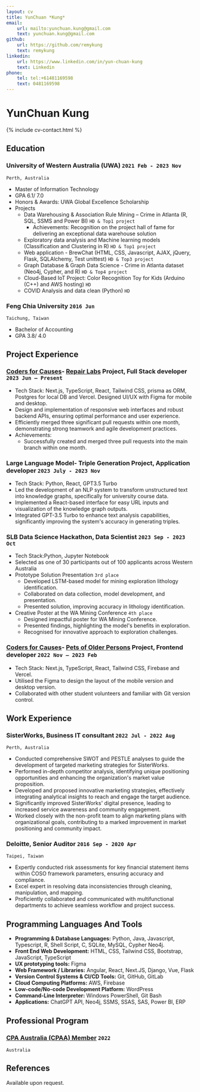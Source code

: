 ```yaml
---
layout: cv
title: YunChuan *Kung*
email:
    url: mailto:yunchuan.kung@gmail.com
    text: yunchuan.kung@gmail.com
github:
    url: https://github.com/remykung
    text: remykung
linkedin:
    url: https://www.linkedin.com/in/yun-chuan-kung
    text: Linkedin
phone:
    tel: tel:+61481169598
    text: 0481169598
---
```


# YunChuan **Kung**

<!--
include contact information from the front matter
Supported arguments:
    - homepage: url, text
    - phone
    - email
-->

{% include cv-contact.html %}

<!--
print format: use --- to separate pages
-->

## Education

### **University of Western Australia (UWA)** `2021 Feb - 2023 Nov`

```
Perth, Australia
```

-   Master of Information Technology
-   GPA 6.1/ 7.0
-   Honors & Awards: UWA Global Excellence Scholarship
-   Projects
    -   Data Warehousing & Association Rule Mining – Crime in Atlanta (R, SQL, SSMS and Power BI) `HD & Top1 project`
        -   Achievements: Recognition on the project hall of fame for delivering an exceptional data warehouse solution  
    -   Exploratory data analysis and Machine learning models (Classification and Clustering in R) `HD & Top1 project`
    -   Web application - BrewChat (HTML, CSS, Javascript, AJAX, jQuery, Flask, SQLAlchemy, Test unittest) `HD & Top3 project`
    -   Graph Database & Graph Data Science - Crime in Atlanta dataset (Neo4j, Cypher, and R) `HD & Top4 project`
    -   Cloud-Based IoT Project: Color Recognition Toy for Kids (Arduino (C++) and AWS hosting) `HD`
    -   COVID Analysis and data clean (Python) `HD`

### **Feng Chia University** `2016 Jun`

```
Taichung, Taiwan
```

-   Bachelor of Accounting
-   GPA 3.8/ 4.0


## Project Experience 

### **[Coders for Causes](https://codersforcauses.org)- [Repair Labs](https://github.com/codersforcauses/repair-labs) Project, Full Stack developer** `2023 Jun – Present`

-   Tech Stack: Next.js, TypeScript, React, Tailwind CSS, prisma as ORM, Postgres for local DB and Vercel. Designed UI/UX with Figma for mobile and desktop.
-   Design and implementation of responsive web interfaces and robust backend APIs, ensuring optimal performance and user experience.
-   Efficiently merged three significant pull requests within one month, demonstrating strong teamwork and agile development practices.
-   Achievements:
    -   Successfully created and merged three pull requests into the main branch within one month.

### **Large Language Model- Triple Generation Project, Application developer** `2023 July - 2023 Nov`

- Tech Stack: Python, React, GPT3.5 Turbo
- Led the development of an NLP system to transform unstructured text into knowledge graphs, specifically for university course data.
- Implemented a React-based interface for easy URL inputs and visualization of the knowledge graph outputs.
- Integrated GPT-3.5 Turbo to enhance text analysis capabilities, significantly improving the system's accuracy in generating triples.

### **SLB Data Science Hackathon, Data Scientist** `2023 Sep - 2023 Oct`
-   Tech Stack:Python, Jupyter Notebook
-   Selected as one of 30 participants out of 100 applicants across Western Australia
-   Prototype Solution Presentation `3rd place`
    -   Developed LSTM-based model for mining exploration lithology identification.
    -   Collaborated on data collection, model development, and presentation.
    -   Presented solution, improving accuracy in lithology identification.
-   Creative Poster at the WA Mining Conference `4th place`
    -   Designed impactful poster for WA Mining Conference.
    -   Presented findings, highlighting the model's benefits in exploration.
    -   Recognised for innovative approach to exploration challenges.

### **[Coders for Causes](https://codersforcauses.org)- [Pets of Older Persons](https://www.poopswa.org.au) Project, Frontend developer** `2022 Nov – 2023 Feb`
-   Tech Stack: Next.js, TypeScript, React, Tailwind CSS, Firebase and Vercel.
-   Utilised the Figma to design the layout of the mobile version and desktop version.
-   Collaborated with other student volunteers and familiar with Git version control.

## Work Experience

### **SisterWorks, Business IT consultant** `2022 Jul - 2022 Aug`

```
Perth, Australia
```

-  Conducted comprehensive SWOT and PESTLE analyses to guide the development of targeted marketing strategies for SisterWorks.
-  Performed in-depth competitor analysis, identifying unique positioning opportunities and enhancing the organization's market value proposition.
-  Developed and proposed innovative marketing strategies, effectively integrating analytical insights to reach and engage the target audience.
-  Significantly improved SisterWorks' digital presence, leading to increased service awareness and community engagement.
-  Worked closely with the non-profit team to align marketing plans with organizational goals, contributing to a marked improvement in market positioning and community impact.


### **Deloitte, Senior Auditor** `2016 Sep - 2020 Apr`

```
Taipei, Taiwan
```

-   Expertly conducted risk assessments for key financial statement items within COSO framework parameters, ensuring accuracy and compliance.
-   Excel expert in resolving data inconsistencies through cleaning, manipulation, and mapping.
-   Proficiently collaborated and communicated with multifunctional departments to achieve seamless workflow and project success.

## Programming Languages And Tools

-   **Programming & Database Languages:** Python, Java, Javascript, Typescript, R, Shell Script, C, SQLite, MySQL, Cypher Neo4j.
-   **Front End Web Development:** HTML, CSS, Tailwind CSS, Bootstrap, JavaScript, TypeScript
-   **UX prototyping tools:** Figma
-   **Web Framework / Libraries:** Angular, React, Next.JS, Django, Vue, Flask
-   **Version Control Systems & CI/CD Tools:** Git, GitHub, GitLab
-   **Cloud Computing Platforms:** AWS, Firebase
-   **Low-code/No-code Development Platform:** WordPress
-   **Command-Line Interpreter:** Windows PowerShell, Git Bash
-   **Applications:** ChatGPT API, Neo4j, SSMS, SSAS, SAS, Power BI, ERP

## Professional Program

### **[CPA Australia (CPAA) Member](https://www.cpaaustralia.com.au)** `2022`

```
Australia
```

## References
Available upon request.



<!-- ### Footer
Last updated: Feb 2023 -->
